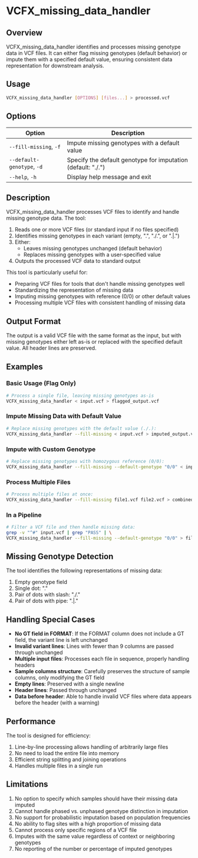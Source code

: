 # VCFX_missing_data_handler

## Overview

VCFX_missing_data_handler identifies and processes missing genotype data in VCF files. It can either flag missing genotypes (default behavior) or impute them with a specified default value, ensuring consistent data representation for downstream analysis.

## Usage

```bash
VCFX_missing_data_handler [OPTIONS] [files...] > processed.vcf
```

## Options

| Option | Description |
|--------|-------------|
| `--fill-missing`, `-f` | Impute missing genotypes with a default value |
| `--default-genotype`, `-d` <GEN> | Specify the default genotype for imputation (default: "./.")  |
| `--help`, `-h` | Display help message and exit |

## Description

VCFX_missing_data_handler processes VCF files to identify and handle missing genotype data. The tool:

1. Reads one or more VCF files (or standard input if no files specified)
2. Identifies missing genotypes in each variant (empty, ".", "./.", or ".|.")
3. Either:
   - Leaves missing genotypes unchanged (default behavior)
   - Replaces missing genotypes with a user-specified value
4. Outputs the processed VCF data to standard output

This tool is particularly useful for:
- Preparing VCF files for tools that don't handle missing genotypes well
- Standardizing the representation of missing data
- Imputing missing genotypes with reference (0/0) or other default values
- Processing multiple VCF files with consistent handling of missing data

## Output Format

The output is a valid VCF file with the same format as the input, but with missing genotypes either left as-is or replaced with the specified default value. All header lines are preserved.

## Examples

### Basic Usage (Flag Only)

```bash
# Process a single file, leaving missing genotypes as-is
VCFX_missing_data_handler < input.vcf > flagged_output.vcf
```

### Impute Missing Data with Default Value

```bash
# Replace missing genotypes with the default value (./.):
VCFX_missing_data_handler --fill-missing < input.vcf > imputed_output.vcf
```

### Impute with Custom Genotype

```bash
# Replace missing genotypes with homozygous reference (0/0):
VCFX_missing_data_handler --fill-missing --default-genotype "0/0" < input.vcf > ref_imputed.vcf
```

### Process Multiple Files

```bash
# Process multiple files at once:
VCFX_missing_data_handler --fill-missing file1.vcf file2.vcf > combined_output.vcf
```

### In a Pipeline

```bash
# Filter a VCF file and then handle missing data:
grep -v "^#" input.vcf | grep "PASS" | \
VCFX_missing_data_handler --fill-missing --default-genotype "0/0" > filtered_imputed.vcf
```

## Missing Genotype Detection

The tool identifies the following representations of missing data:

1. Empty genotype field
2. Single dot: "."
3. Pair of dots with slash: "./."
4. Pair of dots with pipe: ".|."

## Handling Special Cases

- **No GT field in FORMAT**: If the FORMAT column does not include a GT field, the variant line is left unchanged
- **Invalid variant lines**: Lines with fewer than 9 columns are passed through unchanged
- **Multiple input files**: Processes each file in sequence, properly handling headers
- **Sample columns structure**: Carefully preserves the structure of sample columns, only modifying the GT field
- **Empty lines**: Preserved with a single newline
- **Header lines**: Passed through unchanged
- **Data before header**: Able to handle invalid VCF files where data appears before the header (with a warning)

## Performance

The tool is designed for efficiency:

1. Line-by-line processing allows handling of arbitrarily large files
2. No need to load the entire file into memory
3. Efficient string splitting and joining operations
4. Handles multiple files in a single run

## Limitations

1. No option to specify which samples should have their missing data imputed
2. Cannot handle phased vs. unphased genotype distinction in imputation
3. No support for probabilistic imputation based on population frequencies
4. No ability to flag sites with a high proportion of missing data
5. Cannot process only specific regions of a VCF file
6. Imputes with the same value regardless of context or neighboring genotypes
7. No reporting of the number or percentage of imputed genotypes 